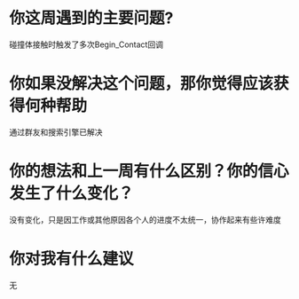 # 你这周遇到的主要问题?
碰撞体接触时触发了多次Begin_Contact回调
# 你如果没解决这个问题，那你觉得应该获得何种帮助
通过群友和搜索引擎已解决
# 你的想法和上一周有什么区别？你的信心发生了什么变化？
没有变化，只是因工作或其他原因各个人的进度不太统一，协作起来有些许难度
# 你对我有什么建议
无